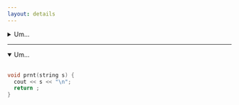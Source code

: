 ```yaml
---
layout: details
---
```


<details>
  <summary>Um...</summary>
  <br/>
  
```cpp
void prnt(string s) {
  cout << s << "\n";
  return ;
}
```

</details>

--------------

<details open>
  <summary>Um...</summary>
  <br/>
  
```cpp
void prnt(string s) {
  cout << s << "\n";
  return ;
}
```

</details>
